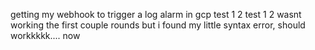 getting my webhook to trigger a log alarm in gcp test 1 2 test 1 2
wasnt working the first couple rounds but i found my little syntax error, should workkkkk.... now
